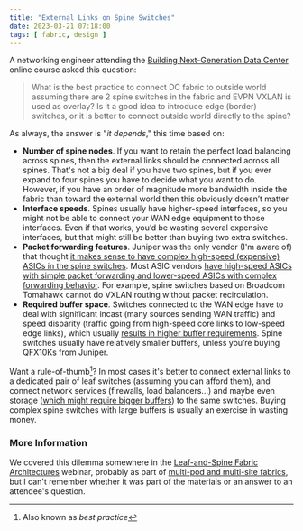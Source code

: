 ```yaml
---
title: "External Links on Spine Switches"
date: 2023-03-21 07:18:00
tags: [ fabric, design ]
---
```

A networking engineer attending the [Building Next-Generation Data Center](https://www.ipspace.net/Building_Next-Generation_Data_Center) online course asked this question:

> What is the best practice to connect DC fabric to outside world assuming there are 2 spine switches in the fabric and EVPN VXLAN is used as overlay? Is it a good idea to introduce edge (border) switches, or it is better to connect outside world directly to the spine?

As always, the answer is "_it depends_," this time based on:
<!--more-->
* **Number of spine nodes**. If you want to retain the perfect load balancing across spines, then the external links should be connected across all spines. That's not a big deal if you have two spines, but if you ever expand to four spines you have to decide what you want to do. However, if you have an order of magnitude more bandwidth inside the fabric than toward the external world then this obviously doesn’t matter
* **Interface speeds**. Spines usually have higher-speed interfaces, so you might not be able to connect your WAN edge equipment to those interfaces. Even if that works, you’d be wasting several expensive interfaces, but that might still be better than buying two extra switches.
* **Packet forwarding features**. Juniper was the only vendor (I'm aware of) that thought [it makes sense to have complex high-speed (expensive) ASICs in the spine switches](https://blog.ipspace.net/2022/06/beware-vendors-bringing-whitepapers.html). Most ASIC vendors [have high-speed ASICs with simple packet forwarding and lower-speed ASICs with complex forwarding behavior](https://blog.ipspace.net/2022/06/data-center-switching-asic-tradeoffs.html). For example, spine switches based on Broadcom Tomahawk cannot do VXLAN routing without packet recirculation.
* **Required buffer space**. Switches connected to the WAN edge have to deal with significant incast (many sources sending WAN traffic) and speed disparity (traffic going from high-speed core links to low-speed edge links), which usually [results in higher buffer requirements](https://blog.ipspace.net/2021/11/router-switch-hardware.html). Spine switches usually have relatively smaller buffers, unless you’re buying QFX10Ks from Juniper.

Want a rule-of-thumb[^BP]? In most cases it's better to connect external links to a dedicated pair of leaf switches (assuming you can afford them), and connect network services (firewalls, load balancers...) and maybe even storage ([which might require bigger buffers](https://blog.ipspace.net/2021/05/packet-bursts-data-center-networks.html)) to the same switches. Buying complex spine switches with large buffers is usually an exercise in wasting money.

[^BP]: Also known as _best practice_

### More Information

We covered this dilemma somewhere in the [Leaf-and-Spine Fabric Architectures](https://www.ipspace.net/Leaf-and-Spine_Fabric_Architectures) webinar, probably as part of [multi-pod and multi-site fabrics](https://my.ipspace.net/bin/list?id=Clos#MULTISITE), but I can't remember whether it was part of the materials or an answer to an attendee's question.
